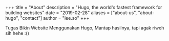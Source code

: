 +++
title = "About"
description = "Hugo, the world's fastest framework for building websites"
date = "2019-02-28"
aliases = ["about-us", "about-hugo", "contact"]
author = "lee.so"
+++

Tugas Bikin Website Menggunakan Hugo, Mantap hasilnya, tapi agak riweh sih hehe :()